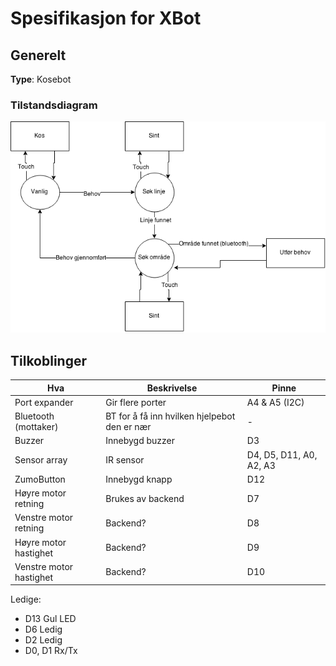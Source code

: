 # Spesifikasjon for XBot

## Generelt
**Type**: Kosebot

### Tilstandsdiagram
<img src="res/XboxTilstand.png"/>

## Tilkoblinger

| Hva                          | Beskrivelse                                  | Pinne         |
|------------------------------|----------------------------------------------|---------------|
| Port expander                | Gir flere porter                             | A4 & A5 (I2C) |
| Bluetooth (mottaker)         | BT for å få inn hvilken hjelpebot den er nær | -             |
| Buzzer	                   | Innebygd buzzer                              | D3              |
| Sensor array                 | IR sensor                   | D4, D5, D11, A0, A2, A3        |
| ZumoButton                   | Innebygd knapp                               | D12           |
| Høyre motor retning          | Brukes av backend                            | D7            |
| Venstre motor retning        | Backend?                                     | D8            |
| Høyre motor hastighet	       | Backend?                                     | D9            |
| Venstre motor hastighet      | Backend?                                     | D10           |

Ledige:
* D13	Gul LED
* D6	Ledig
* D2	Ledig
* D0, D1 Rx/Tx
